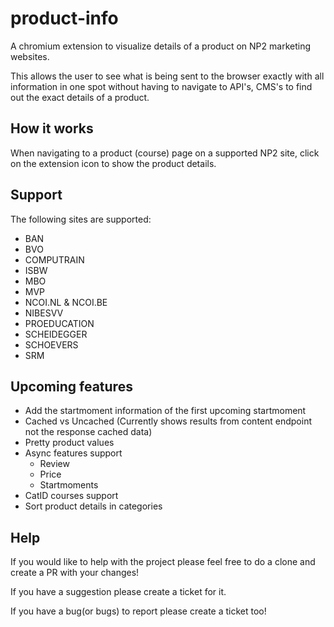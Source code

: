 # product-info

A chromium extension to visualize details of a product on NP2 marketing websites.

This allows the user to see what is being sent to the browser exactly with all information in one spot without having to navigate to API's, CMS's to find out the exact details of a product.

## How it works

When navigating to a product (course) page on a supported NP2 site, click on the extension icon to show the product details.

## Support

The following sites are supported:

-   BAN
-   BVO
-   COMPUTRAIN
-   ISBW
-   MBO
-   MVP
-   NCOI.NL & NCOI.BE
-   NIBESVV
-   PROEDUCATION
-   SCHEIDEGGER
-   SCHOEVERS
-   SRM

## Upcoming features

-   Add the startmoment information of the first upcoming startmoment
-   Cached vs Uncached (Currently shows results from content endpoint not the response cached data)
-   Pretty product values
-   Async features support
    -   Review
    -   Price
    -   Startmoments
-   CatID courses support
-   Sort product details in categories

## Help

If you would like to help with the project please feel free to do a clone and create a PR with your changes!

If you have a suggestion please create a ticket for it.

If you have a bug(or bugs) to report please create a ticket too!

